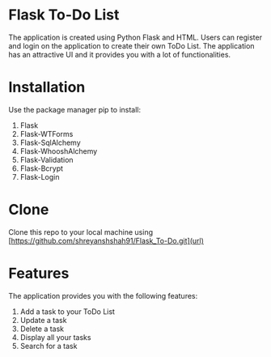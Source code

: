 # Flask To-Do List
The application is created using Python Flask and HTML. Users can register and login on the application to create their own ToDo List. The application has an attractive UI and it provides you with a lot of functionalities.

# Installation
Use the package manager pip to install:

1. Flask
2. Flask-WTForms
3. Flask-SqlAlchemy
4. Flask-WhooshAlchemy
5. Flask-Validation
6. Flask-Bcrypt
7. Flask-Login

# Clone
Clone this repo to your local machine using [https://github.com/shreyanshshah91/Flask_To-Do.git](url)

# Features
The application provides you with the following features:
1. Add a task to your ToDo List
2. Update a task
3. Delete a task
4. Display all your tasks
5. Search for a task
